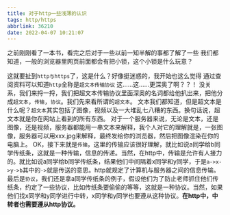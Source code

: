 ```yaml
---
title: 对于http一些浅薄的认识
tags: http/https
abbrlink: 36210
date: 2022-04-07 10:21:07
---
```

之前刚刚看了一本书，看完之后对于一些以前一知半解的事都了解了一些
我们都知道，一般的浏览器里网页前面都会有把小锁，这个小锁是什么玩意？
<!-- more -->
这就要扯到```http与https```了，这是什么？好像挺迷惑的，我开始也这么觉得
通过查阅资料可以知道```http```全称是```超文本传输协议```
这……这……更深奥了啊？？！
没关系，我们来捋一捋，我们把超文本传输协议里面深奥的名词都给他扒出来，把他分成```超文本```，```传输```，```协议```。我们先来看所谓的```超文本```。
文本我们都知道，但是超文本是什么呢？```超文本```其实包括了图像，视频以及一大堆乱七八糟的东西。换句话说，超文本就是你在网站上看到的所有东西。
对于一个服务器来说，无论是文本，还是图像，还是视频，服务器都能用一串文本来解释，我个人对它的理解就是，一张图像，服务器可以用xxx.jpg来解释，最终发给你的浏览器，然后把图像渲染在你的电脑上。
OK，接下来就是```传输```，这里的传输应该很好理解，就比如说a同学给b同学传纸条，这就是一种传输，信息的传递。当然，在http中，传输是允许有人接力的。就比如说a同学给b同学传纸条，结果他们中间隔着x同学和y同学，于是```a->x->y->b```其中的```->```就是传送的意思。http就规定了计算机与服务器之间的信息传输。
最后是```协议```，我们还是拿a同学传纸条的例子，假设他们为了防止老师抓住他们传纸条，约定了一些协议，比如传纸条要偷偷的等等，这就是一种协议。当然，如果他们找x同学和y同学进行中转，x同学和y同学也要遵从这种协议。**在http中，中转者也需要遵从http协议。**